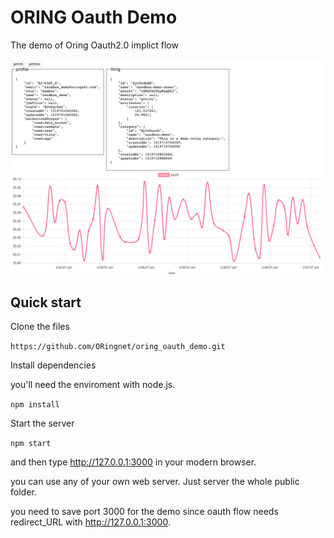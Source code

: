 # ORING Oauth Demo

The demo of Oring Oauth2.0 implict flow

!['demo_pic'](https://raw.githubusercontent.com/ORingnet/oring_oauth_demo/master/assets/demo.png)

## Quick start

Clone the files

``
https://github.com/ORingnet/oring_oauth_demo.git
``

Install dependencies

you'll need the enviroment with node.js.


``
npm install
``


Start the server

``
npm start
``

and then type http://127.0.0.1:3000 in your modern browser.

you can use any of your own web server. Just server the whole public folder.

you need to save port 3000 for the demo since oauth flow needs redirect_URL with http://127.0.0.1:3000.
